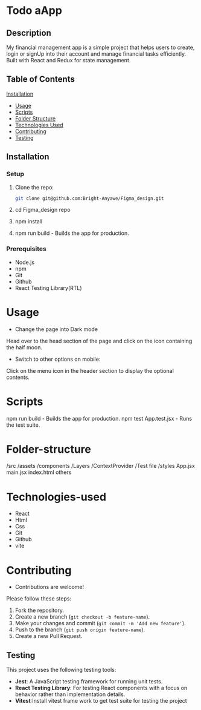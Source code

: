 # Todo aApp

## Description 
My financial management app is a simple project that helps users to create, login or signUp into their account and  manage financial tasks efficiently. Built with React and Redux for state management.

## Table of Contents
[Installation](#installation)
- [Usage](#usage)
- [Scripts](#scripts)
- [Folder Structure](#folder-structure)
- [Technologies Used](#technologies-used)
- [Contributing](#contributing)
- [Testing](#testing)

   
 ## Installation


### Setup
1. Clone the repo:
   ```bash
   git clone git@github.com:Bright-Anyawe/Figma_design.git

2. cd Figma_design repo

3. npm install

4. npm run build - Builds the app for production.




### Prerequisites
- Node.js
- npm
- Git
- Github
- React Testing Library(RTL)

# Usage
- Change the page into Dark mode

 Head over to the head section of the page and click on the icon containing the half moon.

- Switch to other options on mobile: 

Click on the menu icon in the header section to display the optional contents.

# Scripts
npm run build - Builds the app for production.
npm test App.test.jsx - Runs the test suite.


# Folder-structure
/src
  /assets
  /components
     /Layers
  /ContextProvider
  /Test file
  /styles
  App.jsx
  main.jsx
  index.html
  others

# Technologies-used
- React
- Html
- Css
- Git
- Github
- vite

# Contributing
- Contributions are welcome! 

Please follow these steps:

1. Fork the repository.
2. Create a new branch (`git checkout -b feature-name`).
3. Make your changes and commit (`git commit -m 'Add new feature'`).
4. Push to the branch (`git push origin feature-name`).
5. Create a new Pull Request.

## Testing
This project uses the following testing tools:
- **Jest**: A JavaScript testing framework for running unit tests.
- **React Testing Library**: For testing React components with a focus on behavior rather than implementation details.
-  **Vitest**:Install vitest frame work to get test suite for testing the project


